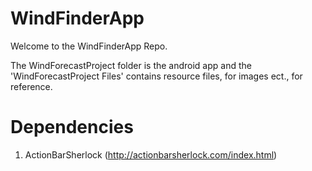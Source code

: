WindFinderApp
=============

Welcome to the WindFinderApp Repo.

The WindForecastProject folder is the android app and the 'WindForecastProject Files' contains resource files, for images ect., for reference.

Dependencies
=============
1. ActionBarSherlock (http://actionbarsherlock.com/index.html)
